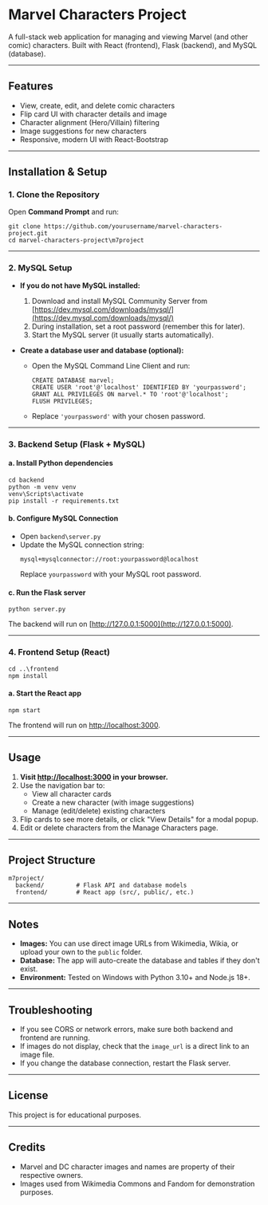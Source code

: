 # Marvel Characters Project

A full-stack web application for managing and viewing Marvel (and other comic) characters. Built with React (frontend), Flask (backend), and MySQL (database).

---

## Features

- View, create, edit, and delete comic characters
- Flip card UI with character details and image
- Character alignment (Hero/Villain) filtering
- Image suggestions for new characters
- Responsive, modern UI with React-Bootstrap

---

## Installation & Setup

### 1. Clone the Repository

Open **Command Prompt** and run:

```
git clone https://github.com/yourusername/marvel-characters-project.git
cd marvel-characters-project\m7project
```

---

### 2. MySQL Setup

- **If you do not have MySQL installed:**
  1. Download and install MySQL Community Server from [https://dev.mysql.com/downloads/mysql/](https://dev.mysql.com/downloads/mysql/)
  2. During installation, set a root password (remember this for later).
  3. Start the MySQL server (it usually starts automatically).

- **Create a database user and database (optional):**
  - Open the MySQL Command Line Client and run:
    ```
    CREATE DATABASE marvel;
    CREATE USER 'root'@'localhost' IDENTIFIED BY 'yourpassword';
    GRANT ALL PRIVILEGES ON marvel.* TO 'root'@'localhost';
    FLUSH PRIVILEGES;
    ```
  - Replace `'yourpassword'` with your chosen password.

---

### 3. Backend Setup (Flask + MySQL)

#### a. Install Python dependencies

```
cd backend
python -m venv venv
venv\Scripts\activate
pip install -r requirements.txt
```

#### b. Configure MySQL Connection

- Open `backend\server.py`
- Update the MySQL connection string:
  ```
  mysql+mysqlconnector://root:yourpassword@localhost
  ```
  Replace `yourpassword` with your MySQL root password.

#### c. Run the Flask server

```
python server.py
```

The backend will run on [http://127.0.0.1:5000](http://127.0.0.1:5000).

---

### 4. Frontend Setup (React)

```
cd ..\frontend
npm install
```

#### a. Start the React app

```
npm start
```

The frontend will run on [http://localhost:3000](http://localhost:3000).

---

## Usage

1. **Visit [http://localhost:3000](http://localhost:3000) in your browser.**
2. Use the navigation bar to:
   - View all character cards
   - Create a new character (with image suggestions)
   - Manage (edit/delete) existing characters
3. Flip cards to see more details, or click "View Details" for a modal popup.
4. Edit or delete characters from the Manage Characters page.

---

## Project Structure

```
m7project/
  backend/         # Flask API and database models
  frontend/        # React app (src/, public/, etc.)
```

---

## Notes

- **Images:** You can use direct image URLs from Wikimedia, Wikia, or upload your own to the `public` folder.
- **Database:** The app will auto-create the database and tables if they don't exist.
- **Environment:** Tested on Windows with Python 3.10+ and Node.js 18+.

---

## Troubleshooting

- If you see CORS or network errors, make sure both backend and frontend are running.
- If images do not display, check that the `image_url` is a direct link to an image file.
- If you change the database connection, restart the Flask server.

---

## License

This project is for educational purposes.

---

## Credits

- Marvel and DC character images and names are property of their respective owners.
- Images used from Wikimedia Commons and Fandom for demonstration purposes.
